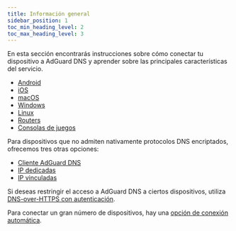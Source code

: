```yaml
---
title: Información general
sidebar_position: 1
toc_min_heading_level: 2
toc_max_heading_level: 3
---
```


En esta sección encontrarás instrucciones sobre cómo conectar tu dispositivo a AdGuard DNS y aprender sobre las principales características del servicio.

- [Android](/private-dns/connect-devices/mobile-and-desktop/android.md)
- [iOS](/private-dns/connect-devices/mobile-and-desktop/ios.md)
- [macOS](/private-dns/connect-devices/mobile-and-desktop/macos.md)
- [Windows](/private-dns/connect-devices/mobile-and-desktop/windows.md)
- [Linux](/private-dns/connect-devices/mobile-and-desktop/linux.md)
- [Routers](/private-dns/connect-devices/routers/routers.md)
- [Consolas de juegos](/private-dns/connect-devices/game-consoles/game-consoles.md)

Para dispositivos que no admiten nativamente protocolos DNS encriptados, ofrecemos tres otras opciones:

- [Cliente AdGuard DNS](/dns-client/overview.md)
- [IP dedicadas](/private-dns/connect-devices/other-options/dedicated-ip.md)
- [IP vinculadas](/private-dns/connect-devices/other-options/linked-ip.md)

Si deseas restringir el acceso a AdGuard DNS a ciertos dispositivos, utiliza [DNS-over-HTTPS con autenticación](/private-dns/connect-devices/other-options/doh-authentication.md).

Para conectar un gran número de dispositivos, hay una [opción de conexión automática](/private-dns/connect-devices/other-options/automatic-connection.md).
